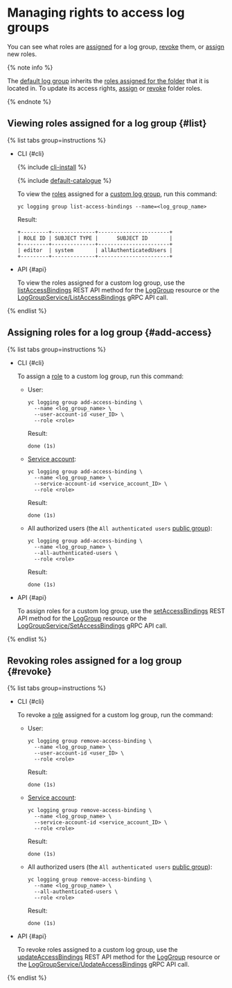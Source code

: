 # Managing rights to access log groups

You can see what roles are [assigned](#list) for a log group, [revoke](#revoke) them, or [assign](#add-access) new roles.

{% note info %}

The [default log group](../concepts/log-group.md) inherits the [roles assigned for the folder](../../iam/operations/roles/get-assigned-roles.md) that it is located in. To update its access rights, [assign](../../iam/operations/roles/grant.md) or [revoke](../../iam/operations/roles/revoke.md) folder roles.

{% endnote %}

## Viewing roles assigned for a log group {#list}

{% list tabs group=instructions %}

- CLI {#cli}

    {% include [cli-install](../../_includes/cli-install.md) %}

    {% include [default-catalogue](../../_includes/default-catalogue.md) %}

    To view the [roles](../security/index.md) assigned for a [custom log group](../concepts/log-group.md), run this command:

    ```
    yc logging group list-access-bindings --name=<log_group_name>
    ```

    Result:

    ```
    +---------+--------------+-----------------------+
    | ROLE ID | SUBJECT TYPE |      SUBJECT ID       |
    +---------+--------------+-----------------------+
    | editor  | system       | allAuthenticatedUsers |
    +---------+--------------+-----------------------+
    ```

- API {#api}

  To view the roles assigned for a custom log group, use the [listAccessBindings](../api-ref/LogGroup/listAccessBindings.md) REST API method for the [LogGroup](../api-ref/LogGroup/index.md) resource or the [LogGroupService/ListAccessBindings](../api-ref/grpc/LogGroup/listAccessBindings.md) gRPC API call.

{% endlist %}

## Assigning roles for a log group {#add-access}

{% list tabs group=instructions %}

- CLI {#cli}

    To assign a [role](../security/index.md) to a custom log group, run this command:

    * User:

        ```
        yc logging group add-access-binding \
          --name <log_group_name> \
          --user-account-id <user_ID> \
          --role <role>
        ```

        Result:

        ```
        done (1s)
        ```

    * [Service account](../../iam/concepts/users/service-accounts.md):

        ```
        yc logging group add-access-binding \
          --name <log_group_name> \
          --service-account-id <service_account_ID> \
          --role <role>
        ```

        Result:

        ```
        done (1s)
        ```

    * All authorized users (the `All authenticated users` [public group](../../iam/concepts/access-control/public-group.md)):

        ```
        yc logging group add-access-binding \
          --name <log_group_name> \
          --all-authenticated-users \
          --role <role>
        ```

        Result:

        ```
        done (1s)
        ```

- API {#api}

  To assign roles for a custom log group, use the [setAccessBindings](../api-ref/LogGroup/setAccessBindings.md) REST API method for the [LogGroup](../api-ref/LogGroup/index.md) resource or the [LogGroupService/SetAccessBindings](../api-ref/grpc/LogGroup/setAccessBindings.md) gRPC API call.

{% endlist %}

## Revoking roles assigned for a log group {#revoke}

{% list tabs group=instructions %}

- CLI {#cli}

    To revoke a [role](../security/index.md) assigned for a custom log group, run the command:

    * User:

        ```
        yc logging group remove-access-binding \
          --name <log_group_name> \
          --user-account-id <user_ID> \
          --role <role>
        ```

        Result:

        ```
        done (1s)
        ```

    * [Service account](../../iam/concepts/users/service-accounts.md):

        ```
        yc logging group remove-access-binding \
          --name <log_group_name> \
          --service-account-id <service_account_ID> \
          --role <role>
        ```

        Result:

        ```
        done (1s)
        ```

    * All authorized users (the `All authenticated users` [public group](../../iam/concepts/access-control/public-group.md)):

        ```
        yc logging group remove-access-binding \
          --name <log_group_name> \
          --all-authenticated-users \
          --role <role>
        ```

        Result:

        ```
        done (1s)
        ```

- API {#api}

  To revoke roles assigned to a custom log group, use the [updateAccessBindings](../api-ref/LogGroup/updateAccessBindings.md) REST API method for the [LogGroup](../api-ref/LogGroup/index.md) resource or the [LogGroupService/UpdateAccessBindings](../api-ref/grpc/LogGroup/updateAccessBindings.md) gRPC API call.

{% endlist %}
